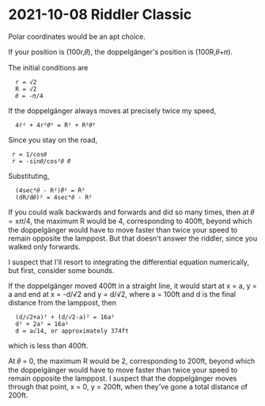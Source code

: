 2021-10-08 Riddler Classic
==========================
Polar coordinates would be an apt choice.

If your position is (100r,𝜃), the doppelgänger's position is (100R,𝜃+𝜋).

The initial conditions are
```
  r = √2
  R = √2
  𝜃 = -𝜋/4
```

If the doppelgänger always moves at precisely twice my speed,
```
  4ṙ² + 4r²𝜃̇² = Ṙ² + R²𝜃̇²
```

Since you stay on the road,
```
 r = 1/cos𝜃
 ṙ = -sin𝜃/cos²𝜃 𝜃̇
```

Substituting,
```
  (4sec⁴𝜃 - R²)𝜃̇̇² = Ṙ²
  (dR/d𝜃)² = 4sec⁴𝜃 - R²
```
If you could walk backwards and forwards and did so many times, then
at 𝜃 = ±𝜋/4, the maximum R would be 4, corresponding to 400ft, beyond
which the doppelgänger would have to move faster than twice your speed
to remain opposite the lamppost.  But that doesn't answer the riddler,
since you walked only forwards.

I suspect that I'll resort to integrating the differential equation
numerically, but first, consider some bounds.

If the doppelgänger moved 400ft in a straight line, it would start
at x = a, y = a and end at x = -d/√2 and y = d/√2, where a = 100ft
and d is the final distance from the lamppost, then
```
  (d/√2+a)² + (d/√2-a)² = 16a²
  d² + 2a² = 16a²
  d = a√14, or approximately 374ft
```
which is less than 400ft.

At 𝜃 = 0, the maximum R would be 2, corresponding to 200ft, beyond which
the doppelgänger would have to move faster than twice your speed
to remain opposite the lamppost.  I suspect that the doppelgänger moves
through that point, x = 0, y = 200ft, when they've gone a total distance
of 200ft.
